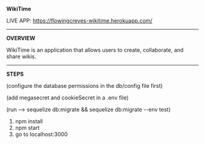 **WikiTime**

LIVE APP: https://flowingcreyes-wikitime.herokuapp.com/

---
**OVERVIEW**

WikiTime is an application that allows users to create, collaborate, and share wikis.

---
**STEPS**

(configure the database permissions in the db/config file first)

(add megasecret and cookieSecret in a .env file)

(run --> sequelize db:migrate && sequelize db:migrate --env test)

1. npm install
2. npm start
3. go to localhost:3000
